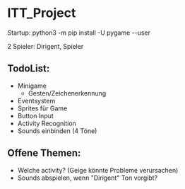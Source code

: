 # ITT_Project

Startup:
python3 -m pip install -U pygame --user

2 Spieler: Dirigent, Spieler

## TodoList:

- Minigame
    - Gesten/Zeichenerkennung
- Eventsystem
- Sprites für Game
- Button Input
- Activity Recognition
- Sounds einbinden (4 Töne)


## Offene Themen:

- Welche activity? (Geige könnte Probleme verursachen)
- Sounds abspielen, wenn "Dirigent" Ton vorgibt?
